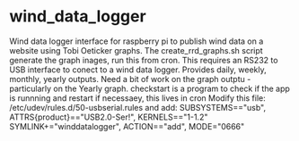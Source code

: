 # wind_data_logger
Wind data logger interface for raspberry pi to publish wind data on a website using Tobi Oeticker graphs.
The create_rrd_graphs.sh script generate the graph inages, run this from cron.
This requires an RS232 to USB interface to conect to a wind data logger.
Provides daily, weekly, monthly, yearly outputs.
Need a bit of work on the graph outptu - particularly on the Yearly graph.
checkstart is a program to check if the app is runnning and restart if necessaey, this lives in cron
Modify this file: /etc/udev/rules.d/50-usbserial.rules and add: 
SUBSYSTEMS=="usb",  ATTRS{product}=="USB2.0-Ser!", KERNELS=="1-1.2" SYMLINK+="winddatalogger", ACTION=="add", MODE="0666"
